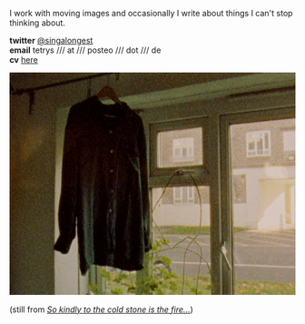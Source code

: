 I work with moving images and occasionally I write about things I can't stop thinking about.  
  
**twitter** [@singalongest](https://twitter.com/singalongest)  
**email** tetrys /// at /// posteo /// dot /// de  
**cv** [here](https://www.rastko.co.uk/cv/)
  
<img src="images/kindly.png" width="720px">

(still from [_So kindly to the cold stone is the fire..._](https://vimeo.com/660201404/4751f51044))  
